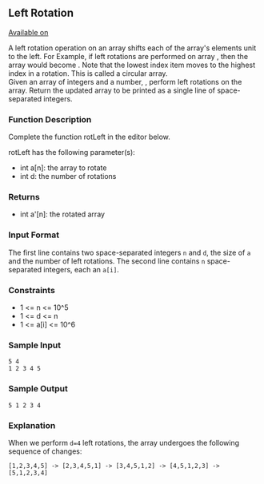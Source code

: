 ## Left Rotation

[Available on](https://www.hackerrank.com/challenges/ctci-array-left-rotation/problem?isFullScreen=true&h_l=interview&playlist_slugs%5B%5D=interview-preparation-kit&playlist_slugs%5B%5D=arrays)

A left rotation operation on an array shifts each of the array's elements  unit to the left. For Example, if  left rotations are performed on array , then the array would become . Note that the lowest index item moves to the highest index in a rotation. This is called a circular array.  
Given an array  of  integers and a number, , perform  left rotations on the array. Return the updated array to be printed as a single line of space-separated integers.

### Function Description

Complete the function rotLeft in the editor below.

rotLeft has the following parameter(s):  
- int a[n]: the array to rotate
- int d: the number of rotations

### Returns
- int a'[n]: the rotated array

### Input Format

The first line contains two space-separated integers ```n```  and ```d```, the size of ```a```  and the number of left rotations.
The second line contains ```n``` space-separated integers, each an ```a[i]```.

### Constraints
- 1 <= n <= 10^5
- 1 <= d <= n
- 1 <= a[i] <= 10^6

### Sample Input
```
5 4
1 2 3 4 5
```

### Sample Output
```
5 1 2 3 4
```

### Explanation

When we perform ```d=4``` left rotations, the array undergoes the following sequence of changes:

```
[1,2,3,4,5] -> [2,3,4,5,1] -> [3,4,5,1,2] -> [4,5,1,2,3] -> [5,1,2,3,4]
```